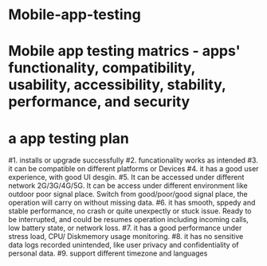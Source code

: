 # Mobile-app-testing
# Mobile app testing matrics - apps' functionality, compatibility, usability, accessibility, stability, performance, and security
# a app testing plan
#1. installs or upgrade successfully
#2. funcationality works as intended
#3. it can be compatible on different platforms or Devices
#4. it has a good user experience, with good UI desgin.
#5. It can be accessed under different network 2G/3G/4G/5G. It can be access under different environment like outdoor poor signal place. Switch from good/poor/good signal place, the operation will carry on without missing data.
#6. it has smooth, sppedy and stable performance, no crash or quite unexpectly or stuck issue. Ready to be interrupted, and could be resumes operation including incoming calls, low battery state, or network loss.
#7. it has a good performance under stress load, CPU/ Diskmemory usage monitoring.
#8. it has no sensitive data logs  recorded unintended, like user privacy and confidentiality of personal data.
#9. support different timezone and languages
